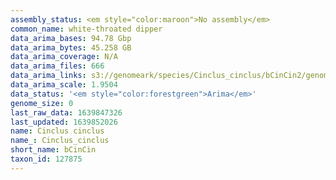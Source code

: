 ```yaml
---
assembly_status: <em style="color:maroon">No assembly</em>
common_name: white-throated dipper
data_arima_bases: 94.78 Gbp
data_arima_bytes: 45.258 GB
data_arima_coverage: N/A
data_arima_files: 666
data_arima_links: s3://genomeark/species/Cinclus_cinclus/bCinCin2/genomic_data/arima/<br>
data_arima_scale: 1.9504
data_status: '<em style="color:forestgreen">Arima</em>'
genome_size: 0
last_raw_data: 1639847326
last_updated: 1639852026
name: Cinclus cinclus
name_: Cinclus_cinclus
short_name: bCinCin
taxon_id: 127875
---
```

